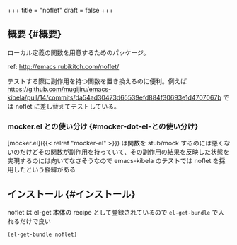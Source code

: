 +++
title = "noflet"
draft = false
+++

## 概要 {#概要}

ローカル定義の関数を用意するためのパッケージ。

ref: <http://emacs.rubikitch.com/noflet/>

テストする際に副作用を持つ関数を置き換えるのに便利。例えば <https://github.com/mugijiru/emacs-kibela/pull/14/commits/da54ad30473d65539efd884f30693e1d4707067b>
では noflet に差し替えてテストしている。


### mocker.el との使い分け {#mocker-dot-el-との使い分け}

[mocker.el]({{< relref "mocker-el" >}}) は関数を stub/mock するのには悪くないのだけどその関数が副作用を持っていて、その副作用の結果を反映した状態を実現するのには向いてなさそうなので
emacs-kibela のテストでは noflet を採用したという経緯がある


## インストール {#インストール}

noflet は el-get 本体の recipe として登録されているので
`el-get-bundle` で入れるだけで良い

```emacs-lisp
(el-get-bundle noflet)
```
